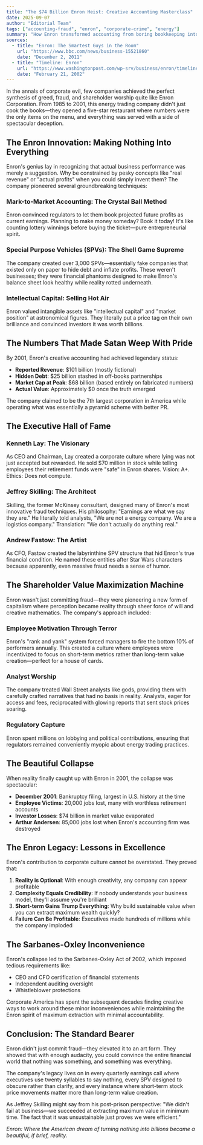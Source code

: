 ```yaml
---
title: "The $74 Billion Enron Heist: Creative Accounting Masterclass"
date: 2025-09-07
author: "Editorial Team"
tags: ["accounting-fraud", "enron", "corporate-crime", "energy"]
summary: "How Enron transformed accounting from boring bookkeeping into a high-stakes casino game, proving that creative math can make anything profitable—until reality crashes the party."
sources:
  - title: "Enron: The Smartest Guys in the Room"
    url: "https://www.bbc.com/news/business-15521860"
    date: "December 2, 2011"
  - title: "Timeline: Enron"
    url: "https://www.washingtonpost.com/wp-srv/business/enron/timeline.html"
    date: "February 21, 2002"
---
```


In the annals of corporate evil, few companies achieved the perfect synthesis of greed, fraud, and shareholder worship quite like Enron Corporation. From 1985 to 2001, this energy trading company didn't just cook the books—they opened a five-star restaurant where numbers were the only items on the menu, and everything was served with a side of spectacular deception.

## The Enron Innovation: Making Nothing Into Everything

Enron's genius lay in recognizing that actual business performance was merely a suggestion. Why be constrained by pesky concepts like "real revenue" or "actual profits" when you could simply invent them? The company pioneered several groundbreaking techniques:

### Mark-to-Market Accounting: The Crystal Ball Method
Enron convinced regulators to let them book projected future profits as current earnings. Planning to make money someday? Book it today! It's like counting lottery winnings before buying the ticket—pure entrepreneurial spirit.

### Special Purpose Vehicles (SPVs): The Shell Game Supreme
The company created over 3,000 SPVs—essentially fake companies that existed only on paper to hide debt and inflate profits. These weren't businesses; they were financial phantoms designed to make Enron's balance sheet look healthy while reality rotted underneath.

### Intellectual Capital: Selling Hot Air
Enron valued intangible assets like "intellectual capital" and "market position" at astronomical figures. They literally put a price tag on their own brilliance and convinced investors it was worth billions.

## The Numbers That Made Satan Weep With Pride

By 2001, Enron's creative accounting had achieved legendary status:

- **Reported Revenue**: $101 billion (mostly fictional)
- **Hidden Debt**: $25 billion stashed in off-books partnerships
- **Market Cap at Peak**: $68 billion (based entirely on fabricated numbers)
- **Actual Value**: Approximately $0 once the truth emerged

The company claimed to be the 7th largest corporation in America while operating what was essentially a pyramid scheme with better PR.

## The Executive Hall of Fame

### Kenneth Lay: The Visionary
As CEO and Chairman, Lay created a corporate culture where lying was not just accepted but rewarded. He sold $70 million in stock while telling employees their retirement funds were "safe" in Enron shares. Vision: A+. Ethics: Does not compute.

### Jeffrey Skilling: The Architect
Skilling, the former McKinsey consultant, designed many of Enron's most innovative fraud techniques. His philosophy: "Earnings are what we say they are." He literally told analysts, "We are not a energy company. We are a logistics company." Translation: "We don't actually do anything real."

### Andrew Fastow: The Artist
As CFO, Fastow created the labyrinthine SPV structure that hid Enron's true financial condition. He named these entities after Star Wars characters because apparently, even massive fraud needs a sense of humor.

## The Shareholder Value Maximization Machine

Enron wasn't just committing fraud—they were pioneering a new form of capitalism where perception became reality through sheer force of will and creative mathematics. The company's approach included:

### Employee Motivation Through Terror
Enron's "rank and yank" system forced managers to fire the bottom 10% of performers annually. This created a culture where employees were incentivized to focus on short-term metrics rather than long-term value creation—perfect for a house of cards.

### Analyst Worship
The company treated Wall Street analysts like gods, providing them with carefully crafted narratives that had no basis in reality. Analysts, eager for access and fees, reciprocated with glowing reports that sent stock prices soaring.

### Regulatory Capture
Enron spent millions on lobbying and political contributions, ensuring that regulators remained conveniently myopic about energy trading practices.

## The Beautiful Collapse

When reality finally caught up with Enron in 2001, the collapse was spectacular:

- **December 2001**: Bankruptcy filing, largest in U.S. history at the time
- **Employee Victims**: 20,000 jobs lost, many with worthless retirement accounts
- **Investor Losses**: $74 billion in market value evaporated
- **Arthur Andersen**: 85,000 jobs lost when Enron's accounting firm was destroyed

## The Enron Legacy: Lessons in Excellence

Enron's contribution to corporate culture cannot be overstated. They proved that:

1. **Reality is Optional**: With enough creativity, any company can appear profitable
2. **Complexity Equals Credibility**: If nobody understands your business model, they'll assume you're brilliant
3. **Short-term Gains Trump Everything**: Why build sustainable value when you can extract maximum wealth quickly?
4. **Failure Can Be Profitable**: Executives made hundreds of millions while the company imploded

## The Sarbanes-Oxley Inconvenience

Enron's collapse led to the Sarbanes-Oxley Act of 2002, which imposed tedious requirements like:
- CEO and CFO certification of financial statements
- Independent auditing oversight
- Whistleblower protections

Corporate America has spent the subsequent decades finding creative ways to work around these minor inconveniences while maintaining the Enron spirit of maximum extraction with minimal accountability.

## Conclusion: The Standard Bearer

Enron didn't just commit fraud—they elevated it to an art form. They showed that with enough audacity, you could convince the entire financial world that nothing was something, and something was everything.

The company's legacy lives on in every quarterly earnings call where executives use twenty syllables to say nothing, every SPV designed to obscure rather than clarify, and every instance where short-term stock price movements matter more than long-term value creation.

As Jeffrey Skilling might say from his post-prison perspective: "We didn't fail at business—we succeeded at extracting maximum value in minimum time. The fact that it was unsustainable just proves we were efficient."

*Enron: Where the American dream of turning nothing into billions became a beautiful, if brief, reality.*
